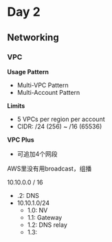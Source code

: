 # Day 2
## Networking
### VPC
**Usage Pattern**
- Multi-VPC Pattern
- Multi-Account Pattern

**Limits**
- 5 VPCs per region per account
- CIDR: /24 (256) ~ /16 (65536)

**VPC Plus**
- 可追加4个网段

AWS里没有用broadcast，组播

10.10.0.0 / 16
- .2: DNS
- 10.10.1.0/24
	- 1.0: NV
	- 1.1: Gateway
	- 1.2: DNS relay
	- 1.3: 
<!--stackedit_data:
eyJoaXN0b3J5IjpbNTQ1Mzg5NjUxLC0xMzE5OTAzNzYzLDQyND
M5MzU4MywxODM4NTE2NzQ1XX0=
-->